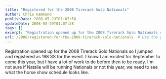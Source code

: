 ```yaml
---
title: "Registered for the 2008 Tirerack Solo Nationals"
author: Chris Hammond
publishDate: 2008-05-29T01:07:58
updateDate: 2008-05-29T01:07:58
tags: []
excerpt: "Registration opened up for the 2008 Tirerack Solo Nationals so I jumped and registered as 198 SS for the event. I know I am excited for September to come this year, but I have a lot of work to do before then to be ready. I'm not sure if Natalie will be running Nationals or not this year, we need to see what the horse show schedule looks like."
url: /2008/registered-for-the-2008-tirerack-solo-nationals  # Use the generated URL with year
---
```

<p>Registration opened up for the 2008 Tirerack Solo Nationals so I jumped and registered as 198 SS for the event. I know I am excited for September to come this year, but I have a lot of work to do before then to be ready. I'm not sure if Natalie will be running Nationals or not this year, we need to see what the horse show schedule looks like.</p>
